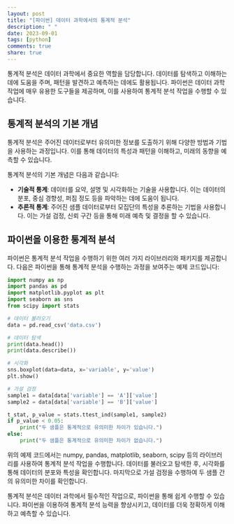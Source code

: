 ```yaml
---
layout: post
title: "[파이썬] 데이터 과학에서의 통계적 분석"
description: " "
date: 2023-09-01
tags: [python]
comments: true
share: true
---
```


통계적 분석은 데이터 과학에서 중요한 역할을 담당합니다. 데이터를 탐색하고 이해하는 데에 도움을 주며, 패턴을 발견하고 예측하는 데에도 활용됩니다. 파이썬은 데이터 과학 작업에 매우 유용한 도구들을 제공하며, 이를 사용하여 통계적 분석 작업을 수행할 수 있습니다.

## 통계적 분석의 기본 개념

통계적 분석은 주어진 데이터로부터 유의미한 정보를 도출하기 위해 다양한 방법과 기법을 사용하는 과정입니다. 이를 통해 데이터의 특성과 패턴을 이해하고, 미래의 동향을 예측할 수 있습니다.

통계적 분석의 기본 개념은 다음과 같습니다:
- **기술적 통계**: 데이터를 요약, 설명 및 시각화하는 기술을 사용합니다. 이는 데이터의 분포, 중심 경향성, 퍼짐 정도 등을 파악하는 데에 도움이 됩니다.
- **추론적 통계**: 주어진 샘플 데이터로부터 모집단의 특성을 추론하는 기법을 사용합니다. 이는 가설 검정, 신뢰 구간 등을 통해 미래 예측 및 결정을 할 수 있습니다.

## 파이썬을 이용한 통계적 분석

파이썬은 통계적 분석 작업을 수행하기 위한 여러 가지 라이브러리와 패키지를 제공합니다. 다음은 파이썬을 통해 통계적 분석을 수행하는 과정을 보여주는 예제 코드입니다:

```python
import numpy as np
import pandas as pd
import matplotlib.pyplot as plt
import seaborn as sns
from scipy import stats

# 데이터 불러오기
data = pd.read_csv('data.csv')

# 데이터 탐색
print(data.head())
print(data.describe())

# 시각화
sns.boxplot(data=data, x='variable', y='value')
plt.show()

# 가설 검정
sample1 = data[data['variable'] == 'A']['value']
sample2 = data[data['variable'] == 'B']['value']

t_stat, p_value = stats.ttest_ind(sample1, sample2)
if p_value < 0.05:
    print("두 샘플은 통계적으로 유의미한 차이가 있습니다.")
else:
    print("두 샘플은 통계적으로 유의미한 차이가 없습니다.")
```

위의 예제 코드에서는 numpy, pandas, matplotlib, seaborn, scipy 등의 라이브러리를 사용하여 통계적 분석 작업을 수행합니다. 데이터를 불러오고 탐색한 후, 시각화를 통해 데이터의 분포와 특성을 확인합니다. 마지막으로 가설 검정을 수행하여 두 샘플 간의 유의미한 차이를 확인합니다.

통계적 분석은 데이터 과학에서 필수적인 작업으로, 파이썬을 통해 쉽게 수행할 수 있습니다. 파이썬을 이용하여 통계적 분석 능력을 향상시키고, 데이터를 더욱 정확하게 이해하고 예측할 수 있습니다.